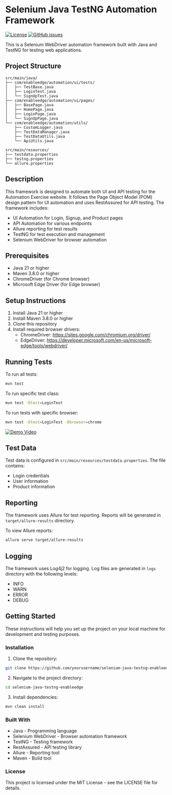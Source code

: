 # Selenium Java TestNG Automation Framework
[![License](https://img.shields.io/github/license/enableedge/selenium-java-testng-enableedge?style=for-the-badge)](https://github.com/enableedge/selenium-java-testng-enableedge)
[![GitHub issues](https://img.shields.io/github/issues/enableedge/selenium-java-testng-enableedge?style=for-the-badge)](https://github.com/enableedge/selenium-java-testng-enableedge/issues)

This is a Selenium WebDriver automation framework built with Java and TestNG for testing web applications.

## Project Structure

```
src/main/java/
├── com/enableedge/automation/ui/tests/
│   ├── TestBase.java
│   ├── LoginTest.java
│   └── SignUpTest.java
├── com/enableedge/automation/ui/pages/
│   ├── BasePage.java
│   ├── HomePage.java
│   ├── LoginPage.java
│   └── SignUpPage.java
└── com/enableedge/automation/utils/
    ├── CustomLogger.java
    ├── TestDataManager.java
    ├── TestDataUtils.java
    └── ApiUtils.java

src/main/resources/
├── testdata.properties
├── testng.properties
└── allure.properties
```

## Description

This framework is designed to automate both UI and API testing for the Automation Exercise website. It follows the Page Object Model (POM) design pattern for UI automation and uses RestAssured for API testing. The framework includes:
- UI Automation for Login, Signup, and Product pages
- API Automation for various endpoints
- Allure reporting for test results
- TestNG for test execution and management
- Selenium WebDriver for browser automation

## Prerequisites

- Java 21 or higher
- Maven 3.8.0 or higher
- ChromeDriver (for Chrome browser)
- Microsoft Edge Driver (for Edge browser)

## Setup Instructions

1. Install Java 21 or higher
2. Install Maven 3.8.0 or higher
3. Clone this repository
4. Install required browser drivers:
   - ChromeDriver: https://sites.google.com/chromium.org/driver/
   - EdgeDriver: https://developer.microsoft.com/en-us/microsoft-edge/tools/webdriver/

## Running Tests

To run all tests:
```bash
mvn test
```

To run specific test class:
```bash
mvn test -Dtest=LoginTest
```

To run tests with specific browser:
```bash
mvn test -Dtest=LoginTest -Dbrowser=chrome
```
[![Demo Video](https://img.youtube.com/vi/gs-71gOd-c4?si=Fpuh37Ckci0DgrwK/0.jpg)](https://youtube.com/gs-71gOd-c4?si=Fpuh37Ckci0DgrwK)
## Test Data

Test data is configured in `src/main/resources/testdata.properties`. The file contains:
- Login credentials
- User information
- Product information

## Reporting

The framework uses Allure for test reporting. Reports will be generated in `target/allure-results` directory.

To view Allure reports:
```bash
allure serve target/allure-results
```

## Logging

The framework uses Log4j2 for logging. Log files are generated in `logs` directory with the following levels:
- INFO
- WARN
- ERROR
- DEBUG

## Getting Started

These instructions will help you set up the project on your local machine for development and testing purposes.

### Installation

1. Clone the repository:
```bash
git clone https://github.com/yourusername/selenium-java-testng-enableedge.git
```

2. Navigate to the project directory:
```bash
cd selenium-java-testng-enableedge
```

3. Install dependencies:
```bash
mvn clean install
```

### Built With

- Java - Programming language
- Selenium WebDriver - Browser automation framework
- TestNG - Testing framework
- RestAssured - API testing library
- Allure - Reporting tool
- Maven - Build tool

### License

This project is licensed under the MIT License - see the LICENSE file for details.
